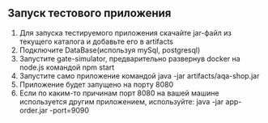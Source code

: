 ## Запуск тестового приложения
1. Для запуска тестируемого приложения скачайте jar-файл из текущего каталога и добавьте его в artifacts 
2. Подключите DataBase(используя mySql, postgresql)
3. Запустите gate-simulator, предварительно развернув docker на node.js командой npm start
4. Запустите само приложение командой java -jar artifacts/aqa-shop.jar
5. Приложение будет запущено на порту 8080
6. Если по каким-то причинам порт 8080 на вашей машине используется другим приложением, используйте:
java -jar app-order.jar -port=9090



